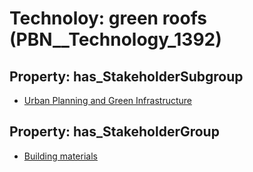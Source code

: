 # Technoloy: __green roofs__ (PBN__Technology_1392)

## Property: has_StakeholderSubgroup

* [Urban Planning and Green Infrastructure](PBN__TechSubgroup_82)

## Property: has_StakeholderGroup

* [Building materials](PBN__TechGroup_12)

